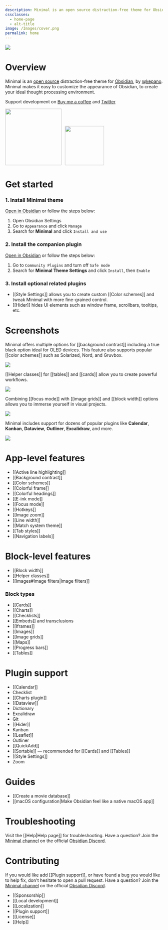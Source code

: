 ```yaml
---
description: Minimal is an open source distraction-free theme for Obsidian, by @kepano. Minimal makes it easy to customize the appearance of Obsidian, to create your ideal thought processing environment.
cssclasses:
  - home-page
  - alt-title
image: /Images/cover.png
permalink: home
---
```


![](https://github.com/kepano/obsidian-minimal/raw/master/cover.png)

# Overview

Minimal is an [open source](https://github.com/kepano/obsidian-minimal) distraction-free theme for [Obsidian](https://obsidian.md/), by [@kepano](https://twitter.com/kepano). Minimal makes it easy to customize the appearance of Obsidian, to create your ideal thought processing environment.

Support development on [Buy me a coffee](https://www.buymeacoffee.com/kepano) and [Twitter](https://twitter.com/kepano)

<a href="https://www.buymeacoffee.com/kepano"><img src="https://img.buymeacoffee.com/button-api/?text=Buy me a coffee&emoji=&slug=kepano&button_colour=6a8695&font_colour=ffffff&font_family=Poppins&outline_colour=000000&coffee_colour=FFDD00" width="180px"></a> <a href="https://github.com/kepano/obsidian-minimal"><img src="https://img.shields.io/github/stars/kepano/obsidian-minimal?style=social" style="padding:7px 7px 5px" width="125"></a>

# Get started

### 1. Install Minimal theme

[Open in Obsidian](obsidian://show-theme?name=Minimal) or follow the steps below:

1. Open Obsidian Settings
2. Go to `Appearance` and click `Manage`
3. Search for **Minimal** and click `Install and use`

### 2. Install the companion plugin

[Open in Obsidian](obsidian://show-plugin?id=obsidian-minimal-settings) or follow the steps below:

1. Go to `Community Plugins` and turn off `Safe mode`
2. Search for **Minimal Theme Settings** and click `Install`, then `Enable`

### 3. Install optional related plugins

- [[Style Settings]] allows you to create custom [[Color schemes]] and tweak Minimal with more fine-grained control.
- [[Hider]] hides UI elements such as window frame, scrollbars, tooltips, etc.
# Screenshots

Minimal offers multiple options for [[background contrast]] including a true black option ideal for OLED devices. This feature also supports popular [[color schemes]] such as Solarized, Nord, and Gruvbox.

![](https://github.com/kepano/obsidian-minimal/raw/master/assets/minimal-variants.png)

[[Helper classes]] for [[tables]] and [[cards]] allow you to create powerful workflows.

![](https://github.com/kepano/obsidian-minimal/raw/master/assets/minimal-movies.png)

Combining [[focus mode]] with [[image grids]] and [[block width]] options allows you to immerse yourself in visual projects.

![](https://github.com/kepano/obsidian-minimal/raw/master/assets/minimal-img-grid.png)

Minimal includes support for dozens of popular plugins like **Calendar**, **Kanban**, **Dataview**, **Outliner**, **Excalidraw**, and more.

![](https://github.com/kepano/obsidian-minimal/raw/master/assets/minimal-plugins.png)

# App-level features

- [[Active line highlighting]]
- [[Background contrast]]
- [[Color schemes]]
- [[Colorful frame]]
- [[Colorful headings]]
- [[E-ink mode]]
- [[Focus mode]]
- [[Hotkeys]]
- [[Image zoom]]
- [[Line width]]
- [[Match system theme]]
- [[Tab styles]]
- [[Navigation labels]]

# Block-level features

- [[Block width]]
- [[Helper classes]]
- [[Images#Image filters|Image filters]]

### Block types

- [[Cards]]
- [[Charts]]
- [[Checklists]]
- [[Embeds]] and transclusions
- [[Iframes]]
- [[Images]]
- [[Image grids]]
- [[Maps]]
- [[Progress bars]]
- [[Tables]]

# Plugin support

- [[Calendar]]
- Checklist
- [[Charts plugin]]
- [[Dataview]]
- Dictionary
- Excalidraw
- Git
- [[Hider]]
- Kanban
- [[Leaflet]]
- Outliner
- [[QuickAdd]]
- [[Sortable]] — recommended for [[Cards]] and [[Tables]]
- [[Style Settings]]
- Zoom

# Guides

- [[Create a movie database]]
- [[macOS configuration|Make Obsidian feel like a native macOS app]]

# Troubleshooting

Visit the [[Help|Help page]] for troubleshooting. Have a question? Join the [Minimal channel](https://discord.com/channels/686053708261228577/931008597557649410) on the official [Obsidian Discord](https://discord.gg/veuWUTm).

# Contributing

If you would like add [[Plugin support]], or have found a bug you would like to help fix, don't hesitate to open a pull request. Have a question? Join the [Minimal channel](https://discord.com/channels/686053708261228577/931008597557649410) on the official [Obsidian Discord](https://discord.gg/veuWUTm).

- [[Sponsorship]]
- [[Local development]]
- [[Localization]]
- [[Plugin support]]
- [[License]]
- [[Help]]